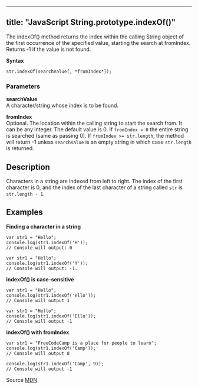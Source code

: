 
---
title: "JavaScript String.prototype.indexOf()"
---

The indexOf() method returns the index within the calling String object of the first occurrence of the specified value, starting the search at fromIndex. Returns -1 if the value is not found.

**Syntax**  

    str.indexOf(searchValue[, *fromIndex*]);

### Parameters

**searchValue**  
A character/string whose index is to be found.

**fromIndex**  
Optional. The location within the calling string to start the search from. It can be any integer. The default value is 0\. If `fromIndex < 0` the entire string is searched (same as passing 0). If `fromIndex >= str.length`, the method will return -1 unless `searchValue` is an empty string in which case `str.length` is returned.

## Description

Characters in a string are indexed from left to right. The index of the first character is 0, and the index of the last character of a string called `str` is `str.length - 1`.

## Examples

**Finding a character in a string**  

    var str1 = "Hello";
    console.log(str1.indexOf('H'));
    // Console will output: 0

    var str1 = "Hello";
    console.log(str1.indexOf('Y'));
    // Console will output: -1.

**indexOf() is case-sensitive**  

    var str1 = "Hello";
    console.log(str1.indexOf('ello'));
    // Console will output 1

    var str1 = "Hello";
    console.log(str1.indexOf('Ello'));
    // Console will output -1

**indexOf() with fromIndex**  

    var str1 = "FreeCodeCamp is a place for people to learn";
    console.log(str1.indexOf('Camp'));
    // Console will output 8

    console.log(str1.indexOf('Camp', 9));
    // Console will output -1

Source [MDN](https://developer.mozilla.org/en-US/docs/Web/JavaScript/Reference/Global_Objects/String/indexOf)
